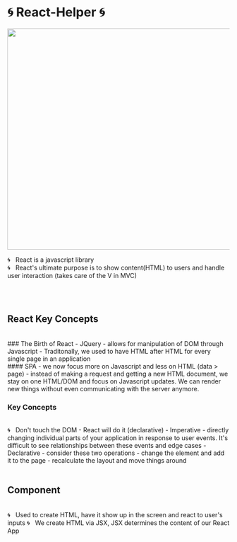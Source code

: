 # 🌀 React-Helper 🌀

<img src="https://sunscrapers.com/blog/wp-content/uploads/2018/11/1__DOHv30w-0eI-Ysz5U47Yg.png" height=500 width=900>

🌀 &nbsp; React is a javascript library <br>
🌀 &nbsp; React's ultimate purpose is to show content(HTML) to users and handle user interaction (takes care of the V in MVC) <br>

<br>
<br>

## React Key Concepts
<br>
### The Birth of React
- JQuery - allows for manipulation of DOM through Javascript
- Traditonally, we used to have HTML after HTML for every single page in an application <br>
#### SPA
- we now focus more on Javascript and less on HTML (data > page)
- instead of making a request and getting a new HTML document, we stay on one HTML/DOM and focus on Javascript updates. We can render new things without even communicating with the server anymore. 
<br>

<h3> Key Concepts </h3>
<br> 
🌀 &nbsp; Don't touch the DOM 
- React will do it (declarative)
- Imperative - directly changing individual parts of your application in response to user events. It's difficult to see relationships between these events and edge cases
- Declarative - consider these two operations
  - change the element and add it to the page
  - recalculate the layout and move things around 
  

<br>
<br>

## Component
<br>
🌀 &nbsp; Used to create HTML, have it show up in the screen and react to user's inputs
🌀 &nbsp; We create HTML via JSX, JSX determines the content of our React App

